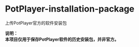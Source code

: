 # PotPlayer-installation-package
上传PotPlayer官方的软件安装包

**说明：**  
**本项目仅用于保存PotPlayer软件的历史安装包，并非官方。**  
